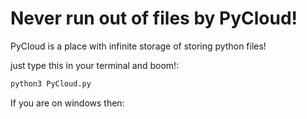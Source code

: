# Never run out of files by PyCloud!

PyCloud is a place with infinite storage of storing python files!

just type this in your terminal and boom!:
```sh
python3 PyCloud.py
```

If you are on windows then:
